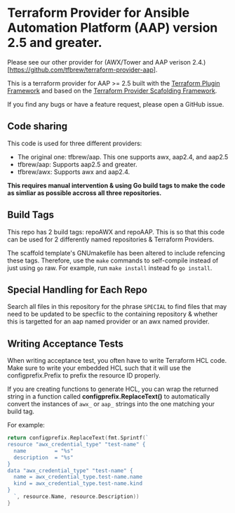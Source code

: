 <!-- SPECIAL: This readme should be altered to match each repo to which it is included.  -->
# Terraform Provider for Ansible Automation Platform (AAP) version 2.5 and greater. 

Please see our other provider for (AWX/Tower and AAP verison 2.4.)[https://github.com/tfbrew/terraform-provider-aap].

This is a terraform provider for AAP >= 2.5 built with the [Terraform Plugin Framework](https://github.com/hashicorp/terraform-plugin-framework) and based on the [Terraform Provider Scafolding Framework](https://github.com/hashicorp/terraform-provider-scaffolding-framework).

If you find any bugs or have a feature request, please open a GitHub issue.

## Code sharing

This code is used for three different providers:

- The original one: tfbrew/aap. This one supports awx, aap2.4, and aap2.5
- tfbrew/aap: Supports aap2.5 and greater.
- tfbrew/awx: Supports awx and aap2.4.

**This requires manual intervention & using Go build tags to make the code as simliar as possible accross all three repositories.**

## Build Tags

This repo has 2 build tags: repoAWX and repoAAP. This is so that this code can be used for 2 differently named repositories & Terraform Providers.

The scaffold template's GNUmakefile has been altered to include refencing these tags. Therefore, use the `make` commands to self-compile instead of just using `go` raw. For example, run `make install` instead fo `go install`.

## Special Handling for Each Repo

Search all files in this repository for the phrase `SPECIAL` to find files that may need to be updated to be specfiic to the containing repository & whether this is targetted for an aap named provider or an awx named provider.

## Writing Acceptance Tests

When writing acceptance test, you often have to write Terraform HCL code. Make sure to write your embedded HCL such that it will use the configprefix.Prefix to prefix the resource ID properly.

If you are creating functions to generate HCL, you can wrap the returned string in a function called **configprefix.ReplaceText()** to automatically convert the instances of `awx_` or `aap_` strings into the one matching your build tag.

For example:

```go
return configprefix.ReplaceText(fmt.Sprintf(`
resource "awx_credential_type" "test-name" {
  name         = "%s"
  description  = "%s"
}
data "awx_credential_type" "test-name" {
  name = awx_credential_type.test-name.name
  kind = awx_credential_type.test-name.kind
}
  `, resource.Name, resource.Description))
}
```
